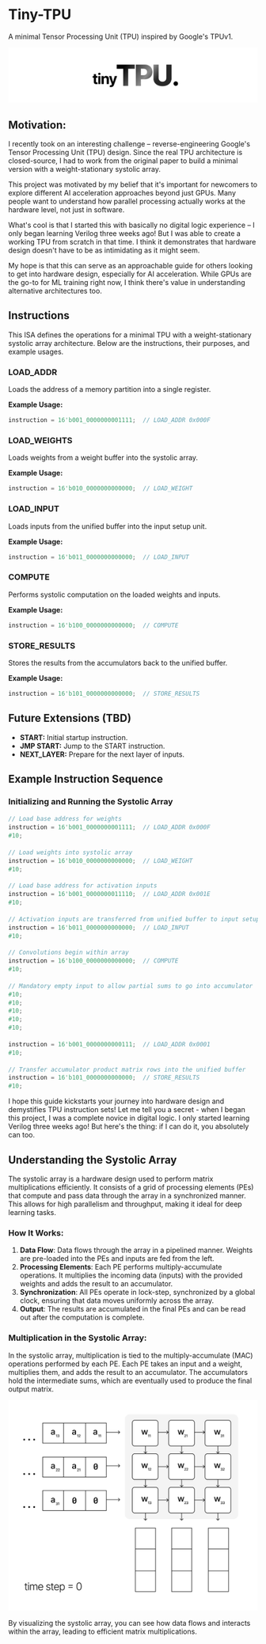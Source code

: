 # Tiny-TPU

A minimal Tensor Processing Unit (TPU) inspired by Google's TPUv1.

<p align="center">
  <img src="img/logo.jpg" alt="Logo">
</p>

## Motivation:

I recently took on an interesting challenge – reverse-engineering Google's Tensor Processing Unit (TPU) design. Since the real TPU architecture is closed-source, I had to work from the original paper to build a minimal version with a weight-stationary systolic array.

This project was motivated by my belief that it's important for newcomers to explore different AI acceleration approaches beyond just GPUs. Many people want to understand how parallel processing actually works at the hardware level, not just in software.

What's cool is that I started this with basically no digital logic experience – I only began learning Verilog three weeks ago! But I was able to create a working TPU from scratch in that time. I think it demonstrates that hardware design doesn't have to be as intimidating as it might seem.

My hope is that this can serve as an approachable guide for others looking to get into hardware design, especially for AI acceleration. While GPUs are the go-to for ML training right now, I think there's value in understanding alternative architectures too.

## Instructions

This ISA defines the operations for a minimal TPU with a weight-stationary systolic array architecture. Below are the instructions, their purposes, and example usages.

### LOAD_ADDR
Loads the address of a memory partition into a single register.

**Example Usage:**
```verilog
instruction = 16'b001_0000000001111;  // LOAD_ADDR 0x000F
```

### LOAD_WEIGHTS
Loads weights from a weight buffer into the systolic array.

**Example Usage:**
```verilog
instruction = 16'b010_0000000000000;  // LOAD_WEIGHT
```

### LOAD_INPUT
Loads inputs from the unified buffer into the input setup unit.

**Example Usage:**
```verilog
instruction = 16'b011_0000000000000;  // LOAD_INPUT
```

### COMPUTE
Performs systolic computation on the loaded weights and inputs.

**Example Usage:**
```verilog
instruction = 16'b100_0000000000000;  // COMPUTE
```

### STORE_RESULTS
Stores the results from the accumulators back to the unified buffer.

**Example Usage:**
```verilog
instruction = 16'b101_0000000000000;  // STORE_RESULTS
```

## Future Extensions (TBD)

- **START:** Initial startup instruction.
- **JMP START:** Jump to the START instruction.
- **NEXT_LAYER:** Prepare for the next layer of inputs.

## Example Instruction Sequence

### Initializing and Running the Systolic Array
```verilog
// Load base address for weights
instruction = 16'b001_0000000001111;  // LOAD_ADDR 0x000F
#10;

// Load weights into systolic array
instruction = 16'b010_0000000000000;  // LOAD_WEIGHT
#10;

// Load base address for activation inputs
instruction = 16'b001_0000000011110;  // LOAD_ADDR 0x001E
#10;

// Activation inputs are transferred from unified buffer to input setup unit
instruction = 16'b011_0000000000000;  // LOAD_INPUT 
#10;

// Convolutions begin within array
instruction = 16'b100_0000000000000;  // COMPUTE
#10;

// Mandatory empty input to allow partial sums to go into accumulator
#10; 
#10; 
#10;
#10;
#10;

instruction = 16'b001_0000000000111;  // LOAD_ADDR 0x0001 
#10;

// Transfer accumulator product matrix rows into the unified buffer 
instruction = 16'b101_0000000000000;  // STORE_RESULTS
#10;
```

I hope this guide kickstarts your journey into hardware design and demystifies TPU instruction sets! Let me tell you a secret - when I began this project, I was a complete novice in digital logic. I only started learning Verilog three weeks ago! But here's the thing: if I can do it, you absolutely can too.

## Understanding the Systolic Array

The systolic array is a hardware design used to perform matrix multiplications efficiently. It consists of a grid of processing elements (PEs) that compute and pass data through the array in a synchronized manner. This allows for high parallelism and throughput, making it ideal for deep learning tasks.

### How It Works:

1. **Data Flow**: Data flows through the array in a pipelined manner. Weights are pre-loaded into the PEs and inputs are fed from the left.
2. **Processing Elements**: Each PE performs multiply-accumulate operations. It multiplies the incoming data (inputs) with the provided weights and adds the result to an accumulator.
3. **Synchronization**: All PEs operate in lock-step, synchronized by a global clock, ensuring that data moves uniformly across the array.
4. **Output**: The results are accumulated in the final PEs and can be read out after the computation is complete.

### Multiplication in the Systolic Array:

In the systolic array, multiplication is tied to the multiply-accumulate (MAC) operations performed by each PE. Each PE takes an input and a weight, multiplies them, and adds the result to an accumulator. The accumulators hold the intermediate sums, which are eventually used to produce the final output matrix.

<p align="center">
  <img src="img/mmugif.jpg" alt="mmugif">
</p>

By visualizing the systolic array, you can see how data flows and interacts within the array, leading to efficient matrix multiplications.
